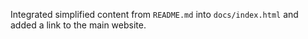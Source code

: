 Integrated simplified content from `README.md` into `docs/index.html` and added a link to the main website.